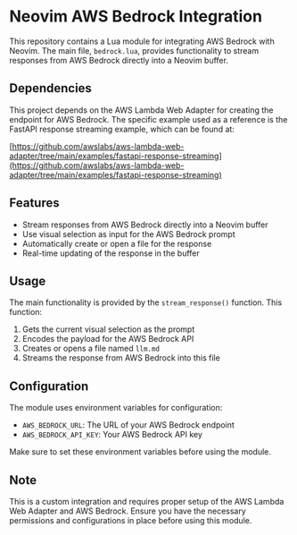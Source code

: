 # Neovim AWS Bedrock Integration

This repository contains a Lua module for integrating AWS Bedrock with Neovim. The main file, `bedrock.lua`, provides functionality to stream responses from AWS Bedrock directly into a Neovim buffer.

## Dependencies

This project depends on the AWS Lambda Web Adapter for creating the endpoint for AWS Bedrock. The specific example used as a reference is the FastAPI response streaming example, which can be found at:

[https://github.com/awslabs/aws-lambda-web-adapter/tree/main/examples/fastapi-response-streaming](https://github.com/awslabs/aws-lambda-web-adapter/tree/main/examples/fastapi-response-streaming)

## Features

- Stream responses from AWS Bedrock directly into a Neovim buffer
- Use visual selection as input for the AWS Bedrock prompt
- Automatically create or open a file for the response
- Real-time updating of the response in the buffer

## Usage

The main functionality is provided by the `stream_response()` function. This function:

1. Gets the current visual selection as the prompt
2. Encodes the payload for the AWS Bedrock API
3. Creates or opens a file named `llm.md`
4. Streams the response from AWS Bedrock into this file

## Configuration

The module uses environment variables for configuration:

- `AWS_BEDROCK_URL`: The URL of your AWS Bedrock endpoint
- `AWS_BEDROCK_API_KEY`: Your AWS Bedrock API key

Make sure to set these environment variables before using the module.

## Note

This is a custom integration and requires proper setup of the AWS Lambda Web Adapter and AWS Bedrock. Ensure you have the necessary permissions and configurations in place before using this module.
